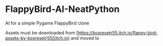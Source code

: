 # FlappyBird-AI-NeatPython
AI for a simple Pygame FlappyBird clone

Assets must be downloaded from [https://kosresetr55.itch.io/flappy-bird-assets-by-kosresetr55](itch.io) and moved to [](/assets)
